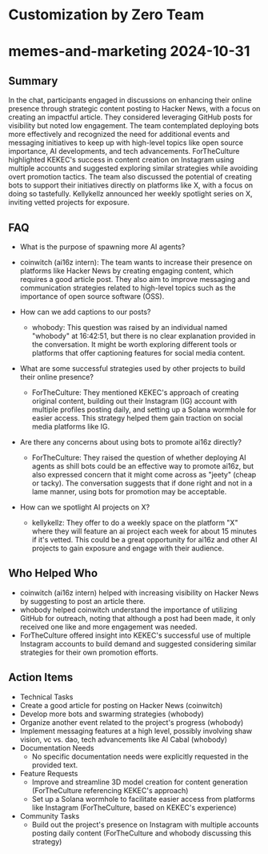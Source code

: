 # Customization by Zero Team

# memes-and-marketing 2024-10-31

## Summary
 In the chat, participants engaged in discussions on enhancing their online presence through strategic content posting to Hacker News, with a focus on creating an impactful article. They considered leveraging GitHub posts for visibility but noted low engagement. The team contemplated deploying bots more effectively and recognized the need for additional events and messaging initiatives to keep up with high-level topics like open source importance, AI developments, and tech advancements. ForTheCulture highlighted KEKEC's success in content creation on Instagram using multiple accounts and suggested exploring similar strategies while avoiding overt promotion tactics. The team also discussed the potential of creating bots to support their initiatives directly on platforms like X, with a focus on doing so tastefully. Kellykellz announced her weekly spotlight series on X, inviting vetted projects for exposure.

## FAQ
 - What is the purpose of spawning more AI agents?
  - coinwitch (ai16z intern): The team wants to increase their presence on platforms like Hacker News by creating engaging content, which requires a good article post. They also aim to improve messaging and communication strategies related to high-level topics such as the importance of open source software (OSS).

- How can we add captions to our posts?
  - whobody: This question was raised by an individual named "whobody" at 16:42:51, but there is no clear explanation provided in the conversation. It might be worth exploring different tools or platforms that offer captioning features for social media content.

- What are some successful strategies used by other projects to build their online presence?
  - ForTheCulture: They mentioned KEKEC's approach of creating original content, building out their Instagram (IG) account with multiple profiles posting daily, and setting up a Solana wormhole for easier access. This strategy helped them gain traction on social media platforms like IG.

- Are there any concerns about using bots to promote ai16z directly?
  - ForTheCulture: They raised the question of whether deploying AI agents as shill bots could be an effective way to promote ai16z, but also expressed concern that it might come across as "jeety" (cheap or tacky). The conversation suggests that if done right and not in a lame manner, using bots for promotion may be acceptable.

- How can we spotlight AI projects on X?
  - kellykellz: They offer to do a weekly space on the platform "X" where they will feature an ai project each week for about 15 minutes if it's vetted. This could be a great opportunity for ai16z and other AI projects to gain exposure and engage with their audience.

## Who Helped Who
 - coinwitch (ai16z intern) helped with increasing visibility on Hacker News by suggesting to post an article there.
- whobody helped coinwitch understand the importance of utilizing GitHub for outreach, noting that although a post had been made, it only received one like and more engagement was needed.
- ForTheCulture offered insight into KEKEC's successful use of multiple Instagram accounts to build demand and suggested considering similar strategies for their own promotion efforts.

## Action Items
 - Technical Tasks
  - Create a good article for posting on Hacker News (coinwitch)
  - Develop more bots and swarming strategies (whobody)
  - Organize another event related to the project's progress (whobody)
  - Implement messaging features at a high level, possibly involving shaw vision, vc vs. dao, tech advancements like AI Cabal (whobody)
- Documentation Needs
  - No specific documentation needs were explicitly requested in the provided text.
- Feature Requests
  - Improve and streamline 3D model creation for content generation (ForTheCulture referencing KEKEC's approach)
  - Set up a Solana wormhole to facilitate easier access from platforms like Instagram (ForTheCulture, based on KEKEC's experience)
- Community Tasks
  - Build out the project's presence on Instagram with multiple accounts posting daily content (ForTheCulture and whobody discussing this strategy)

